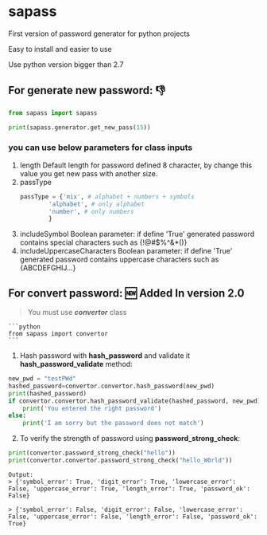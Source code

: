 # **sapass**

First version of password generator for python projects

Easy to install and easier to use

Use python version bigger than 2.7

## For generate new password: :-1:
```python
from sapass import sapass

print(sapass.generator.get_new_pass(15))
```

### you can use below parameters for class inputs
1. length
    Default length for password defined 8 character, by change this value you get new pass with another size.
2. passType
    ```python
    passType = {'mix', # alphabet + numbers + symbols
            'alphabet', # only alphabet
            'number', # only numbers
            }
    ```
3. includeSymbol
    Boolean parameter: if define 'True' generated password contains special characters such as {!@#$%^&*()}
4. includeUppercaseCharacters
    Boolean parameter: if define 'True' generated password contains uppercase characters such as {ABCDEFGHIJ...}

## For convert password: :new: Added In version 2.0
> You must use **_convertor_** class

    ```python
    from sapass import convertor
    ```

1. Hash password with **hash_password** and validate it **hash_password_validate** method:
```python
new_pwd = "testPWd"
hashed_password=convertor.convertor.hash_password(new_pwd)
print(hashed_password)
if convertor.convertor.hash_password_validate(hashed_password, new_pwd):
    print('You entered the right password')
else:
    print('I am sorry but the password does not match')

```
 
 2. To verify the strength of password using **password_strong_check**:
 ```python
print(convertor.password_strong_check("hello"))
print(convertor.convertor.password_strong_check("hello_W0rld"))
```
    Output:
    > {'symbol_error': True, 'digit_error': True, 'lowercase_error': False, 'uppercase_error': True, 'length_error': True, 'password_ok': False}
    
    > {'symbol_error': False, 'digit_error': False, 'lowercase_error': False, 'uppercase_error': False, 'length_error': False, 'password_ok': True}

